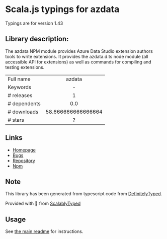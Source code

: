 
# Scala.js typings for azdata

Typings are for version 1.43

## Library description:
The azdata NPM module provides Azure Data Studio extension authors tools to write extensions. It provides the azdata.d.ts node module (all accessible API for extensions) as well as commands for compiling and testing extensions.

|                    |                 |
| ------------------ | :-------------: |
| Full name          | azdata |
| Keywords           | - |
| # releases         | 1 |
| # dependents       | 0.0 |
| # downloads        | 58.666666666666664 |
| # stars            | ? |

## Links
- [Homepage](https://github.com/Microsoft/azuredatastudio#readme)
- [Bugs](https://github.com/Microsoft/azdata-extension-azdata/issues)
- [Repository](https://github.com/Microsoft/azuredatastudio)
- [Npm](https://www.npmjs.com/package/azdata)
    


## Note
This library has been generated from typescript code from [DefinitelyTyped](https://definitelytyped.org).

Provided with :purple_heart: from [ScalablyTyped](https://github.com/oyvindberg/ScalablyTyped)

## Usage
See [the main readme](../../readme.md) for instructions.


